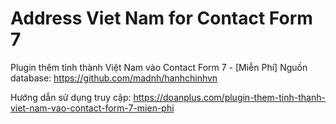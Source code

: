 # Address Viet Nam for Contact Form 7
Plugin thêm tỉnh thành Việt Nam vào Contact Form 7 - [Miễn Phí]
Nguồn database: https://github.com/madnh/hanhchinhvn

Hướng dẫn sử dụng truy cập: https://doanplus.com/plugin-them-tinh-thanh-viet-nam-vao-contact-form-7-mien-phi
